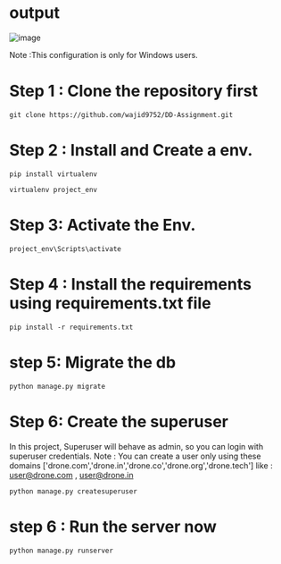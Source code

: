 # output
![image](https://github.com/wajid9752/DD-Assignment/assets/68110483/0da64922-f93a-4d4e-8041-b234f3f1b159)


Note :This configuration is only for Windows users.
# Step 1 : Clone the repository first

```
git clone https://github.com/wajid9752/DD-Assignment.git
```


# Step 2 : Install and Create a env.




```
pip install virtualenv 
```

```
virtualenv project_env
```

# Step 3: Activate the Env.

```
project_env\Scripts\activate
```

# Step 4 : Install the requirements using requirements.txt file

```
pip install -r requirements.txt
```

# step 5: Migrate the db 

```
python manage.py migrate
```

# Step 6: Create the superuser
In this project, Superuser will behave as admin, so you can login with superuser credentials.
Note : You can  create a user only using these domains ['drone.com','drone.in','drone.co','drone.org','drone.tech']
like : user@drone.com , user@drone.in
```
python manage.py createsuperuser
```

# step 6 : Run the server now 
```
python manage.py runserver
```
